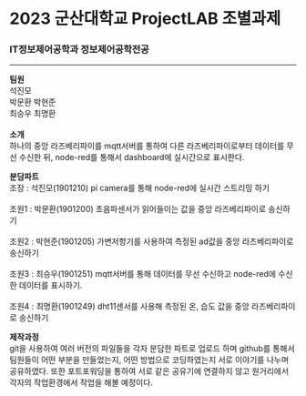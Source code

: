 # 2023 군산대학교 ProjectLAB 조별과제
### IT정보제어공학과 정보제어공학전공
---
**팀원**</br>
석진모  
박문환
박현준  
최승우
최명환
<br></br>
**소개**</br>
하나의 중앙 라즈베리파이를 mqtt서버를 통하여 다른 라즈베리파이로부터 데이터를 무선 수신한 뒤, 
node-red를 통해서 dashboard에 실시간으로 표시한다.

**분담파트**</br>
조장 : 석진모(1901210) pi camera를 통해 node-red에 실시간 스트리밍 하기
<br></br>
조원1 : 박문환(1901200) 초음파센서가 읽어들이는 값을 중앙 라즈베리파이로 송신하기
<br></br>
조원2 : 박현준(1901205) 가변저항기를 사용하여 측정된 ad값을 중앙 라즈베리파이로 송신하기
<br></br>
조원3 : 최승우(1901251) mqtt서버를 통해 데이터를 무선 수신하고 node-red에 수신 한 데이터를 표시하기.
<br></br>
조원4 : 최명환(1901249) dht11센서를 사용해 측정된 온, 습도 값을 중앙 라즈베리파이로 송신하기

**제작과정**</br>
git을 사용하여 여러 버전의 파일들을 각자 분담한 파트로 업로드 하며
github를 통해서 팀원들이 어떤 부분을 만들었는지, 어떤 방법으로 코딩하였는지 
서로 이야기를 나누며 공유하였다.
또한 포트포워딩을 통하여 서로 같은 공유기에 연결하지 않고 
원거리에서 각자의 작업환경에서 작업을 해볼 예정이다.
